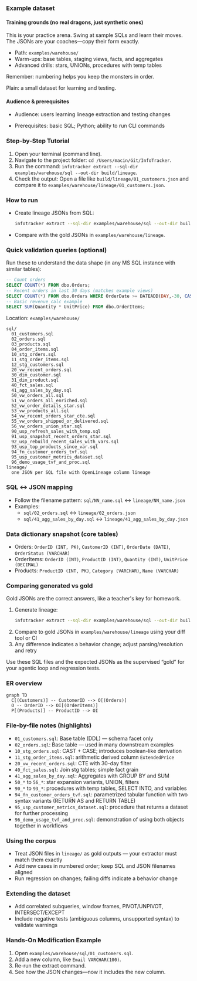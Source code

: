 ### Example dataset

#### Training grounds (no real dragons, just synthetic ones)
This is your practice arena. Swing at sample SQLs and learn their moves. The JSONs are your coaches—copy their form exactly.

- Path: `examples/warehouse/`
- Warm-ups: base tables, staging views, facts, and aggregates
- Advanced drills: stars, UNIONs, procedures with temp tables

Remember: numbering helps you keep the monsters in order.

Plain: a small dataset for learning and testing.

#### Audience & prerequisites
- Audience: users learning lineage extraction and testing changes

- Prerequisites: basic SQL; Python; ability to run CLI commands

### Step-by-Step Tutorial
1. Open your terminal (command line).
2. Navigate to the project folder: `cd /Users/macin/Git/InfoTracker`.
3. Run the command: `infotracker extract --sql-dir examples/warehouse/sql --out-dir build/lineage`.
4. Check the output: Open a file like `build/lineage/01_customers.json` and compare it to `examples/warehouse/lineage/01_customers.json`.

### How to run
- Create lineage JSONs from SQL:
  ```bash
  infotracker extract --sql-dir examples/warehouse/sql --out-dir build/lineage
  ```
- Compare with the gold JSONs in `examples/warehouse/lineage`.

### Quick validation queries (optional)
Run these to understand the data shape (in any MS SQL instance with similar tables):
```sql
-- Count orders
SELECT COUNT(*) FROM dbo.Orders;
-- Recent orders in last 30 days (matches example views)
SELECT COUNT(*) FROM dbo.Orders WHERE OrderDate >= DATEADD(DAY,-30, CAST(GETDATE() AS DATE));
-- Basic revenue calc example
SELECT SUM(Quantity * UnitPrice) FROM dbo.OrderItems;
```

Location: `examples/warehouse/`

```
sql/
  01_customers.sql
  02_orders.sql
  03_products.sql
  04_order_items.sql
  10_stg_orders.sql
  11_stg_order_items.sql
  12_stg_customers.sql
  20_vw_recent_orders.sql
  30_dim_customer.sql
  31_dim_product.sql
  40_fct_sales.sql
  41_agg_sales_by_day.sql
  50_vw_orders_all.sql
  51_vw_orders_all_enriched.sql
  52_vw_order_details_star.sql
  53_vw_products_all.sql
  54_vw_recent_orders_star_cte.sql
  55_vw_orders_shipped_or_delivered.sql
  56_vw_orders_union_star.sql
  90_usp_refresh_sales_with_temp.sql
  91_usp_snapshot_recent_orders_star.sql
  92_usp_rebuild_recent_sales_with_vars.sql
  93_usp_top_products_since_var.sql
  94_fn_customer_orders_tvf.sql
  95_usp_customer_metrics_dataset.sql
  96_demo_usage_tvf_and_proc.sql
lineage/
  one JSON per SQL file with OpenLineage column lineage
```

### SQL ↔ JSON mapping
- Follow the filename pattern: `sql/NN_name.sql` ↔ `lineage/NN_name.json`
- Examples:
  - `sql/02_orders.sql` ↔ `lineage/02_orders.json`
  - `sql/41_agg_sales_by_day.sql` ↔ `lineage/41_agg_sales_by_day.json`

### Data dictionary snapshot (core tables)
- Orders: `OrderID (INT, PK)`, `CustomerID (INT)`, `OrderDate (DATE)`, `OrderStatus (VARCHAR)`
- OrderItems: `OrderID (INT)`, `ProductID (INT)`, `Quantity (INT)`, `UnitPrice (DECIMAL)`
- Products: `ProductID (INT, PK)`, `Category (VARCHAR)`, `Name (VARCHAR)`

### Comparing generated vs gold
Gold JSONs are the correct answers, like a teacher's key for homework.
1. Generate lineage:
   ```bash
   infotracker extract --sql-dir examples/warehouse/sql --out-dir build/lineage
   ```
2. Compare to gold JSONs in `examples/warehouse/lineage` using your diff tool or CI
3. Any difference indicates a behavior change; adjust parsing/resolution and retry

Use these SQL files and the expected JSONs as the supervised “gold” for your agentic loop and regression tests. 

### ER overview
```mermaid
graph TD
  C[(Customers)] -- CustomerID --> O[(Orders)]
  O -- OrderID --> OI[(OrderItems)]
  P[(Products)] -- ProductID --> OI
```

### File-by-file notes (highlights)
- `01_customers.sql`: Base table (DDL) — schema facet only
- `02_orders.sql`: Base table — used in many downstream examples
- `10_stg_orders.sql`: CAST + CASE; introduces boolean-like derivation
- `11_stg_order_items.sql`: arithmetic derived column `ExtendedPrice`
- `20_vw_recent_orders.sql`: CTE with 30-day filter
- `40_fct_sales.sql`: Join stg tables; simple fact grain
- `41_agg_sales_by_day.sql`: Aggregates with GROUP BY and SUM
- `50_*` to `56_*`: star expansion variants, UNION, filters
- `90_*` to `93_*`: procedures with temp tables, SELECT INTO, and variables
- `94_fn_customer_orders_tvf.sql`: parametrized tabular function with two syntax variants (RETURN AS and RETURN TABLE)
- `95_usp_customer_metrics_dataset.sql`: procedure that returns a dataset for further processing
- `96_demo_usage_tvf_and_proc.sql`: demonstration of using both objects together in workflows

### Using the corpus
- Treat JSON files in `lineage/` as gold outputs — your extractor must match them exactly
- Add new cases in numbered order; keep SQL and JSON filenames aligned
- Run regression on changes; failing diffs indicate a behavior change

### Extending the dataset
- Add correlated subqueries, window frames, PIVOT/UNPIVOT, INTERSECT/EXCEPT
- Include negative tests (ambiguous columns, unsupported syntax) to validate warnings

### Hands-On Modification Example
1. Open `examples/warehouse/sql/01_customers.sql`.
2. Add a new column, like `Email VARCHAR(100)`.
3. Re-run the extract command.
4. See how the JSON changes—now it includes the new column.
